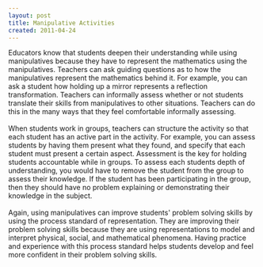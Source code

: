 ```yaml
---
layout: post
title: Manipulative Activities
created: 2011-04-24
---
```

<p>Educators know that students deepen their understanding while using manipulatives because they have to represent the mathematics using the manipulatives. Teachers can ask guiding questions as to how the manipulatives represent the mathematics behind it. For example, you can ask a student how holding up a mirror represents a reflection transformation. Teachers can informally assess whether or not students translate their skills from manipulatives to other situations. Teachers can do this in the many ways that they feel comfortable informally assessing.<br />
	<br />
	When students work in groups, teachers can structure the activity so that each student has an active part in the activity. For example, you can assess students by having them present what they found, and specify that each student must present a certain aspect. Assessment is the key for holding students accountable while in groups. To assess each students depth of understanding, you would have to remove the student from the group to assess their knowledge. If the student has been participating in the group, then they should have no problem explaining or demonstrating their knowledge in the subject.<br />
	<br />
	Again, using manipulatives can improve students&#39; problem solving skills by using the process standard of representation. They are improving their problem solving skills because they are using representations to model and interpret physical, social, and mathematical phenomena. Having practice and experience with this process standard helps students develop and feel more confident in their problem solving skills.</p>
